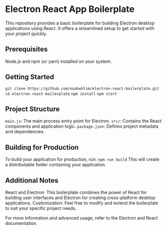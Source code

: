 # Electron React App Boilerplate

This repository provides a basic boilerplate for building Electron desktop applications using React. It offers a streamlined setup to get started with your project quickly.

## Prerequisites
Node.js and npm (or yarn) installed on your system.

## Getting Started
```git clone https://github.com/noahwhlim/electron-react-boilerplate.git```
```cd electron-react-boilerplate```
```npm install```
```npm start```

## Project Structure
`main.js`: The main process entry point for Electron.
`src/`: Contains the React components and application logic.
`package.json`: Defines project metadata and dependencies.

## Building for Production
To build your application for production, run:
```npm run build```
This will create a distributable folder containing your application.

## Additional Notes
React and Electron: This boilerplate combines the power of React for building user interfaces and Electron for creating cross-platform desktop applications.
Customization: Feel free to modify and extend the boilerplate to suit your specific project needs.

For more information and advanced usage, refer to the Electron and React documentation.

